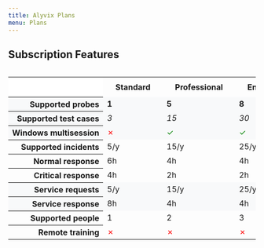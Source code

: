 ```yaml
---
title: Alyvix Plans
menu: Plans
---
```


## Subscription **Features**

<div style="overflow-x:auto;">
    <table style="margin-left:auto;margin-right:auto;border-collapse:collapse">
        <tr>
            <th style="background-color:white;"></th>
            <th style="padding:0 25px 0 25px;">Standard</th>
            <th style="padding:0 25px 0 25px;">Professional</th>
            <th style="padding:0 25px 0 25px;">Enterprise</th>
            <th style="padding:0 25px 0 25px;">Enterprise Plus</th>
        </tr>
        <tr style="background-color:#f8f9fa;">
            <th style="text-align:right;white-space:nowrap;">Supported probes</th>
            <td><b>1</b></td>
            <td><b>5</b></td>
            <td><b>8</b></td>
            <td><b>12</b></td>
        </tr>
        <tr style="background-color:#f8f9fa;">
            <th style="text-align:right;white-space:nowrap;">Supported test cases</th>
            <td><em>3</em></td>
            <td><em>15</em></td>
            <td><em>30</em></td>
            <td><em>50</em></td>
        </tr>
        <tr style="background-color:#f8f9fa;">
            <th style="text-align:right;white-space:nowrap;">Windows multisession</th>
            <td style="color:red">&#x2717;</td>
            <td style="color:green">&#x2713;</td>
            <td style="color:green">&#x2713;</td>
            <td style="color:green">&#x2713;</td>
        </tr>
        <tr>
            <th style="text-align:right;white-space:nowrap;">Supported incidents</th>
            <td>5/y</td>
            <td>15/y</td>
            <td>25/y</td>
            <td>45/y</td>
        </tr>
        <tr>
            <th style="text-align:right;white-space:nowrap;">Normal response</th>
            <td>6h</td>
            <td>4h</td>
            <td>4h</td>
            <td>2h</td>
        </tr>
        <tr>
            <th style="text-align:right;white-space:nowrap;">Critical response</th>
            <td>4h</td>
            <td>2h</td>
            <td>2h</td>
            <td>1h</td>
        </tr>
        <tr style="background-color:#f8f9fa;">
            <th style="text-align:right;white-space:nowrap;">Service requests</th>
            <td>5/y</td>
            <td>15/y</td>
            <td>25/y</td>
            <td>45/y</td>
        </tr>
        <tr style="background-color:#f8f9fa;">
            <th style="text-align:right;white-space:nowrap;">Service response</th>
            <td>8h</td>
            <td>4h</td>
            <td>4h</td>
            <td>2h</td>
        </tr>
        <tr>
            <th style="text-align:right;white-space:nowrap;">Supported people</th>
            <td>1</td>
            <td>2</td>
            <td>3</td>
            <td>>3</td>
        </tr>
        <tr>
            <th style="text-align:right;white-space:nowrap;">Remote training</th>
            <td style="color:red">&#x2717;</td>
            <td style="color:red">&#x2717;</td>
            <td style="color:red">&#x2717;</td>
            <td style="color:green">&#x2713;</td>
        </tr>
    </table>
</div>
